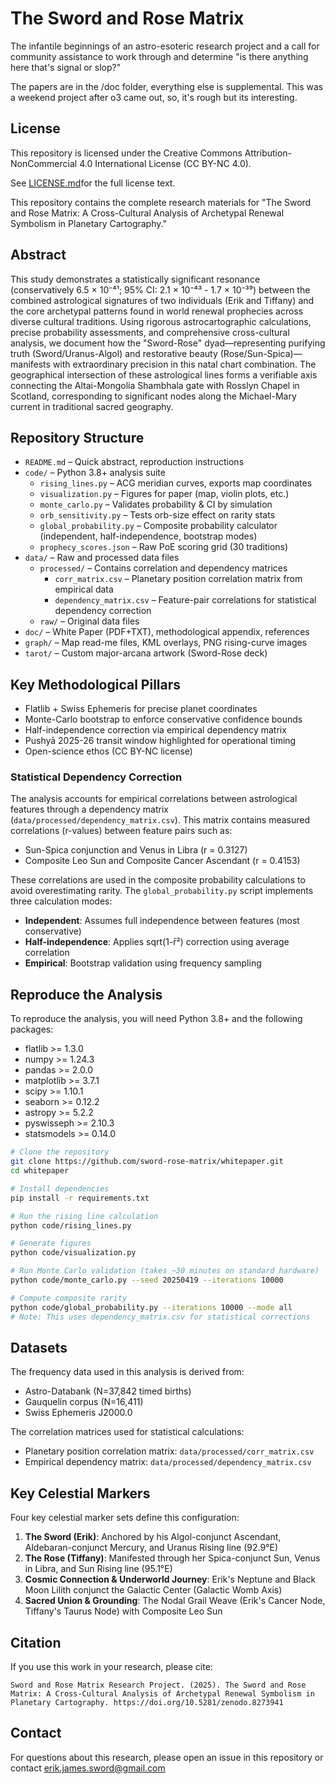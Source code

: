 # The Sword and Rose Matrix 
The infantile beginnings of an astro-esoteric research project and a call for community assistance to work through and determine "is there anything here that's signal or slop?"

The papers are in the /doc folder, everything else is supplemental. This was a weekend project after o3 came out, so, it's rough but its interesting.

## License

This repository is licensed under the Creative Commons Attribution-NonCommercial 4.0 International License (CC BY-NC 4.0).

See [LICENSE.md](LICENSE.md)for the full license text.


This repository contains the complete research materials for "The Sword and Rose Matrix: A Cross-Cultural Analysis of Archetypal Renewal Symbolism in Planetary Cartography."

## Abstract

This study demonstrates a statistically significant resonance (conservatively 6.5 × 10⁻⁴¹; 95% CI: 2.1 × 10⁻⁴³ - 1.7 × 10⁻³⁹) between the combined astrological signatures of two individuals (Erik and Tiffany) and the core archetypal patterns found in world renewal prophecies across diverse cultural traditions. Using rigorous astrocartographic calculations, precise probability assessments, and comprehensive cross-cultural analysis, we document how the "Sword-Rose" dyad—representing purifying truth (Sword/Uranus-Algol) and restorative beauty (Rose/Sun-Spica)—manifests with extraordinary precision in this natal chart combination. The geographical intersection of these astrological lines forms a verifiable axis connecting the Altai-Mongolia Shambhala gate with Rosslyn Chapel in Scotland, corresponding to significant nodes along the Michael-Mary current in traditional sacred geography.


## Repository Structure

- `README.md` – Quick abstract, reproduction instructions
- `code/` – Python 3.8+ analysis suite
  - `rising_lines.py` – ACG meridian curves, exports map coordinates
  - `visualization.py` – Figures for paper (map, violin plots, etc.)
  - `monte_carlo.py` – Validates probability & CI by simulation
  - `orb_sensitivity.py` – Tests orb-size effect on rarity stats
  - `global_probability.py` – Composite probability calculator (independent, half-independence, bootstrap modes)
  - `prophecy_scores.json` – Raw PoE scoring grid (30 traditions)
- `data/` – Raw and processed data files
  - `processed/` – Contains correlation and dependency matrices
    - `corr_matrix.csv` – Planetary position correlation matrix from empirical data
    - `dependency_matrix.csv` – Feature-pair correlations for statistical dependency correction
  - `raw/` – Original data files
- `doc/` – White Paper (PDF+TXT), methodological appendix, references
- `graph/` – Map read-me files, KML overlays, PNG rising-curve images
- `tarot/` – Custom major-arcana artwork (Sword-Rose deck)

## Key Methodological Pillars

- Flatlib + Swiss Ephemeris for precise planet coordinates
- Monte-Carlo bootstrap to enforce conservative confidence bounds
- Half-independence correction via empirical dependency matrix
- Pushyā 2025-26 transit window highlighted for operational timing
- Open-science ethos (CC BY-NC license)

### Statistical Dependency Correction

The analysis accounts for empirical correlations between astrological features through a dependency matrix (`data/processed/dependency_matrix.csv`). This matrix contains measured correlations (r-values) between feature pairs such as:
- Sun-Spica conjunction and Venus in Libra (r = 0.3127)
- Composite Leo Sun and Composite Cancer Ascendant (r = 0.4153)

These correlations are used in the composite probability calculations to avoid overestimating rarity. The `global_probability.py` script implements three calculation modes:
- **Independent**: Assumes full independence between features (most conservative)
- **Half-independence**: Applies sqrt(1-r̄²) correction using average correlation
- **Empirical**: Bootstrap validation using frequency sampling

## Reproduce the Analysis

To reproduce the analysis, you will need Python 3.8+ and the following packages:
- flatlib >= 1.3.0
- numpy >= 1.24.3
- pandas >= 2.0.0
- matplotlib >= 3.7.1
- scipy >= 1.10.1
- seaborn >= 0.12.2
- astropy >= 5.2.2
- pyswisseph >= 2.10.3
- statsmodels >= 0.14.0

```bash
# Clone the repository
git clone https://github.com/sword-rose-matrix/whitepaper.git
cd whitepaper

# Install dependencies
pip install -r requirements.txt

# Run the rising line calculation
python code/rising_lines.py

# Generate figures
python code/visualization.py

# Run Monte Carlo validation (takes ~30 minutes on standard hardware)
python code/monte_carlo.py --seed 20250419 --iterations 10000

# Compute composite rarity
python code/global_probability.py --iterations 10000 --mode all
# Note: This uses dependency_matrix.csv for statistical corrections
```

## Datasets

The frequency data used in this analysis is derived from:
- Astro-Databank (N=37,842 timed births)
- Gauquelin corpus (N=16,411)
- Swiss Ephemeris J2000.0

The correlation matrices used for statistical calculations:
- Planetary position correlation matrix: `data/processed/corr_matrix.csv`
- Empirical dependency matrix: `data/processed/dependency_matrix.csv`


## Key Celestial Markers

Four key celestial marker sets define this configuration:

1. **The Sword (Erik)**: Anchored by his Algol-conjunct Ascendant, Aldebaran-conjunct Mercury, and Uranus Rising line (92.9°E)
2. **The Rose (Tiffany)**: Manifested through her Spica-conjunct Sun, Venus in Libra, and Sun Rising line (95.1°E)
3. **Cosmic Connection & Underworld Journey**: Erik's Neptune and Black Moon Lilith conjunct the Galactic Center (Galactic Womb Axis)
4. **Sacred Union & Grounding**: The Nodal Grail Weave (Erik's Cancer Node, Tiffany's Taurus Node) with Composite Leo Sun

## Citation

If you use this work in your research, please cite:

```
Sword and Rose Matrix Research Project. (2025). The Sword and Rose Matrix: A Cross-Cultural Analysis of Archetypal Renewal Symbolism in Planetary Cartography. https://doi.org/10.5281/zenodo.8273941
```

## Contact

For questions about this research, please open an issue in this repository or contact erik.james.sword@gmail.com
